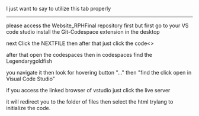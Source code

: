 I just want to say to utilize this tab properly 
_________________________________________________
please access the Website_RPHFinal repository first 
but first go to your VS code studio install the 
Git-Codespace extension in the desktop

next Click the NEXTFILE
then after that just click the code<>

after that open the codespaces 
then in codespaces find the Legendarygoldfish

you navigate it then look for hovering button "..." then "find the click open in Visual Code Studio"

if you access the linked browser of vstudio just click the live server

it will redirect you to the folder of files then select the html trylang to initialize the 
code.

